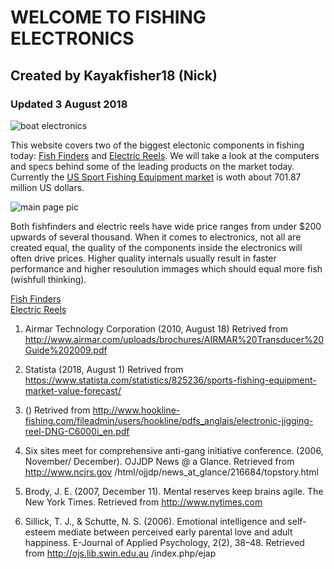 # WELCOME TO FISHING ELECTRONICS  
## Created by Kayakfisher18 (Nick)  
### Updated 3 August 2018  
![boat electronics](https://s3media.247sports.com/Uploads/Assets/564/608/6_5608564.jpg)  

This website covers two of the biggest electonic components in fishing today: [Fish Finders](bio.md) and [Electric Reels](topic.md).  We will take a look at the computers and specs behind some of the leading products on the market today.  Currently the [US Sport Fishing Equipment market](https://www.statista.com/statistics/825236/sports-fishing-equipment-market-value-forecast/) is woth about 701.87 million US dollars.   

![main page pic](https://www.floatingauthority.com/wp-content/uploads/2017/07/The-Best-1.jpg)  

Both fishfinders and electric reels have wide price ranges from under $200 upwards of several thousand.  When it comes to electronics, not all are created equal, the quality of the components inside the electronics will often drive prices.  Higher quality internals usually result in faster performance and higher resoulution immages which should equal more fish (wishfull thinking).  


[Fish Finders](bio.md)  
[Electric Reels](topic.md)  

1. Airmar Technology Corporation (2010, August 18) Retrived from http://www.airmar.com/uploads/brochures/AIRMAR%20Transducer%20Guide%202009.pdf

2. Statista (2018, August 1) Retrived from https://www.statista.com/statistics/825236/sports-fishing-equipment-market-value-forecast/

3. () Retrived from http://www.hookline-fishing.com/fileadmin/users/hookline/pdfs_anglais/electronic-jigging-reel-DNG-C6000i_en.pdf

1. Six sites meet for comprehensive anti-gang initiative conference. (2006, November/
December). OJJDP News @ a Glance. Retrieved from http://www.ncjrs.gov
/html/ojjdp/news_at_glance/216684/topstory.html

2. Brody, J. E. (2007, December 11). Mental reserves keep brains agile. The New York
Times. Retrieved from http://www.nytimes.com

3. Sillick, T. J., & Schutte, N. S. (2006). Emotional intelligence and self-esteem mediate
between perceived early parental love and adult happiness. E-Journal of Applied
Psychology, 2(2), 38–48. Retrieved from http://ojs.lib.swin.edu.au /index.php/ejap
